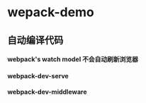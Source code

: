 # wepack-demo

##  自动编译代码
#### webpack's watch model 不会自动刷新浏览器
#### webpack-dev-serve
#### webpack-dev-middleware